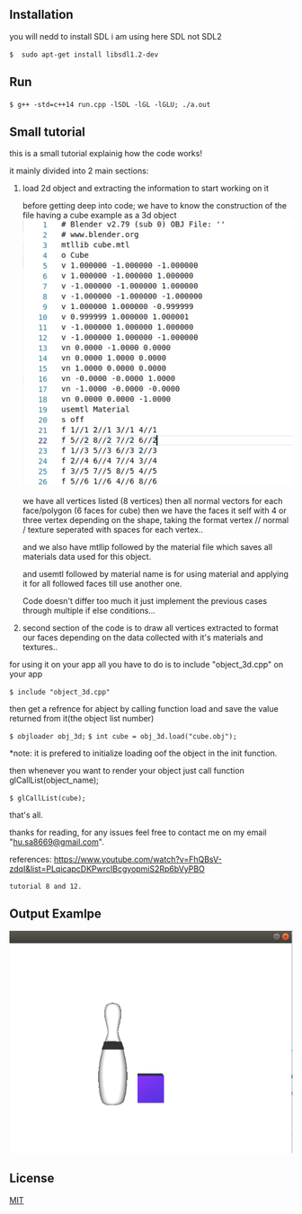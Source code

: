 ## Installation

you will nedd to install SDL i am using here SDL not SDL2 

`$  sudo apt-get install libsdl1.2-dev`

## Run

`$ g++ -std=c++14 run.cpp -lSDL -lGL -lGLU; ./a.out`


## Small tutorial

this is a small tutorial explainig how the code works! 

it mainly divided into 2 main sections:

1) load 2d object and extracting the information to start working on it 
    
    before getting deep into code; we have to know the construction of the file 
    having a cube example as a 3d object 
    ![](images/cube.png)
    
    we have all vertices listed (8 vertices)
    then all normal vectors for each face/polygon (6 faces for cube)
    then we have the faces it self with 4 or three vertex depending on the shape,
    taking the format vertex // normal / texture seperated with spaces for each vertex..
    
    and we also have mtllip followed by the material file which saves all materials data used for this object.
    
    and usemtl followed by material name is for using material and applying it for all followed faces till use another one.
    
    Code doesn't differ too much it just implement the previous cases through multiple if else conditions...
    
2) second section of the code is to draw all vertices extracted to format our faces depending on the data collected with it's materials and textures..
    
    
for using it on your app all you have to do is to include "object_3d.cpp" on your app

`$ include "object_3d.cpp" `

then get a refrence for abject by calling function load and save the value returned from it(the object list number)

`$ objloader obj_3d;`
`$ int cube = obj_3d.load("cube.obj");`

*note: it is prefered to initialize loading oof the object in the init function.

then whenever you want to render your object just call function glCallList(object_name); 


`$ glCallList(cube);`

that's all.

thanks for reading, for any issues feel free to contact me on my email "hu.sa8669@gmail.com".


references:
    https://www.youtube.com/watch?v=FhQBsV-zdqI&list=PLqicapcDKPwrcIBcgyopmiS2Rp6bVyPBO
    
    tutorial 8 and 12.
    

## Output Examlpe
![](images/output.png)

## License
[MIT](https://choosealicense.com/licenses/mit/)
